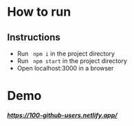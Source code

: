# How to run 

## Instructions 
 - Run ``` npm i``` in the project directory
 - Run ``` npm start``` in the project directory
 - Open localhost:3000 in a browser

# Demo
##### https://100-github-users.netlify.app/
